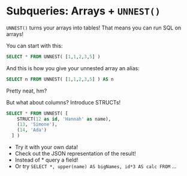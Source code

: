 # Subqueries: Arrays + `UNNEST()`

`UNNEST()` turns your arrays into tables! That means you can run SQL on arrays!

You can start with this:
```sql
SELECT * FROM UNNEST( [1,1,2,3,5] )
```

And this is how you give your unnested array an alias:
```sql
SELECT n FROM UNNEST( [1,1,2,3,5] ) AS n
```

Pretty neat, hm?

But what about columns? Introduce STRUCTs!
```sql
SELECT * FROM UNNEST( [ 
    STRUCT(12 as id, 'Hannah' as name),
    (13, 'Simone'),
    (14, 'Ada')
  ] )
```
- Try it with your own data!
- Check out the JSON representation of the result!
- Instead of * query a field!
- Or try `SELECT *, upper(name) AS bigNames, id*3 AS calc FROM` ...


